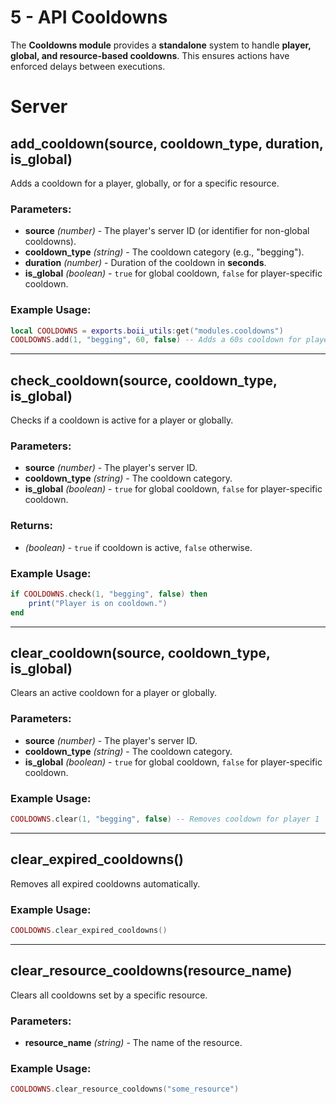 # 5 - API Cooldowns

The **Cooldowns module** provides a **standalone** system to handle **player, global, and resource-based cooldowns**. This ensures actions have enforced delays between executions.

# Server

## add_cooldown(source, cooldown_type, duration, is_global)
Adds a cooldown for a player, globally, or for a specific resource.

### Parameters:
- **source** *(number)* - The player's server ID (or identifier for non-global cooldowns).
- **cooldown_type** *(string)* - The cooldown category (e.g., "begging").
- **duration** *(number)* - Duration of the cooldown in **seconds**.
- **is_global** *(boolean)* - `true` for global cooldown, `false` for player-specific cooldown.

### Example Usage:
```lua
local COOLDOWNS = exports.boii_utils:get("modules.cooldowns")
COOLDOWNS.add(1, "begging", 60, false) -- Adds a 60s cooldown for player 1
```

---

## check_cooldown(source, cooldown_type, is_global)
Checks if a cooldown is active for a player or globally.

### Parameters:
- **source** *(number)* - The player's server ID.
- **cooldown_type** *(string)* - The cooldown category.
- **is_global** *(boolean)* - `true` for global cooldown, `false` for player-specific cooldown.

### Returns:
- *(boolean)* - `true` if cooldown is active, `false` otherwise.

### Example Usage:
```lua
if COOLDOWNS.check(1, "begging", false) then
    print("Player is on cooldown.")
end
```

---

## clear_cooldown(source, cooldown_type, is_global)
Clears an active cooldown for a player or globally.

### Parameters:
- **source** *(number)* - The player's server ID.
- **cooldown_type** *(string)* - The cooldown category.
- **is_global** *(boolean)* - `true` for global cooldown, `false` for player-specific cooldown.

### Example Usage:
```lua
COOLDOWNS.clear(1, "begging", false) -- Removes cooldown for player 1
```

---

## clear_expired_cooldowns()
Removes all expired cooldowns automatically.

### Example Usage:
```lua
COOLDOWNS.clear_expired_cooldowns()
```

---

## clear_resource_cooldowns(resource_name)
Clears all cooldowns set by a specific resource.

### Parameters:
- **resource_name** *(string)* - The name of the resource.

### Example Usage:
```lua
COOLDOWNS.clear_resource_cooldowns("some_resource")
```